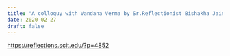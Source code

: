 ```yaml
---
title: "A colloquy with Vandana Verma by Sr.Reflectionist Bishakha Jain"
date: 2020-02-27
draft: false
---
```




https://reflections.scit.edu/?p=4852


